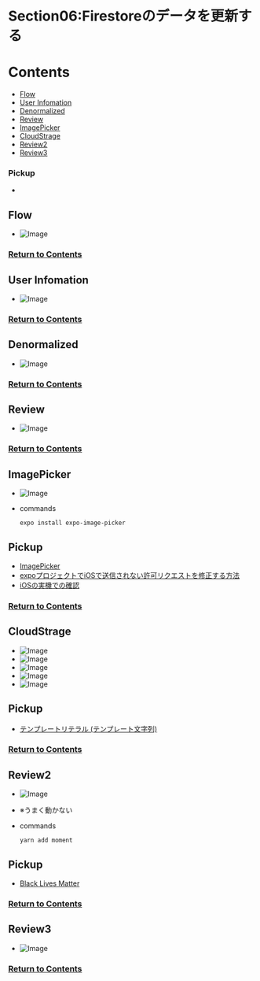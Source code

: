# Section06:Firestoreのデータを更新する

<a id = "contents">

# Contents
* [Flow](#flow)
* [User Infomation](#UserInfomation)
* [Denormalized](#Denormalized)
* [Review](#Review)
* [ImagePicker](#ImagePicker)
* [CloudStrage](#CloudStrage)
* [Review2](#Review2)
* [Review3](#Review3)

### Pickup
* 


<a id = "flow">

## Flow
* ![Image](../src/Section06/images/init001.png)

### [Return to Contents](#contents)


<a id = "UserInfomation">

## User Infomation
* ![Image](../src/Section06/images/infouser001.png)

### [Return to Contents](#contents)


<a id = "Denormalized">

## Denormalized
* ![Image](../src/Section06/images/denormalized001.png)

### [Return to Contents](#contents)


<a id = "Review">

## Review
* ![Image](../src/Section06/images/review001.png)

### [Return to Contents](#contents)


<a id = "ImagePicker">

## ImagePicker
* ![Image](../src/Section06/images/imagep001.png)

* commands
  ```
  expo install expo-image-picker
  ```

## Pickup
* [ImagePicker](https://docs.expo.io/versions/latest/sdk/imagepicker/)
* [expoプロジェクトでiOSで送信されない許可リクエストを修正する方法](https://www.366service.com/jp/qa/be485617724e18e296a751588df7b3fb)
* [iOSの実機での確認](https://qiita.com/yacchi1123/items/5a3d16f0d92d3912e5c4#6-ios%E3%81%AE%E5%AE%9F%E6%A9%9F%E3%81%A7%E3%81%AE%E7%A2%BA%E8%AA%8D)

### [Return to Contents](#contents)


<a id = "CloudStrage">

## CloudStrage
* ![Image](../src/Section06/images/cloud001.png)
* ![Image](../src/Section06/images/cloud002.png)
* ![Image](../src/Section06/images/cloud003.png)
* ![Image](../src/Section06/images/cloud004.png)
* ![Image](../src/Section06/images/cloud005.png)

## Pickup
* [テンプレートリテラル (テンプレート文字列)](https://developer.mozilla.org/ja/docs/Web/JavaScript/Reference/Template_literals)

### [Return to Contents](#contents)


<a id = "Review2">

## Review2
* ![Image](../src/Section06/images/reviewsec001.png)
* ※うまく動かない

* commands
   ```
   yarn add moment
   ```

## Pickup
* [Black Lives Matter](https://momentjs.com/)

### [Return to Contents](#contents)


<a id = "Review3">

## Review3
* ![Image](../src/Section06/images/reviewt001.png)

### [Return to Contents](#contents)